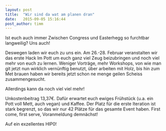 ```yaml
---
layout: post
title:  "Wir sind da wat am planen dran"
date:   2015-09-05 15:16:44
post_author: timm
---
```


Ist euch auch immer Zwischen Congress und Easterhegg so furchtbar langweilig? Uns auch!

Deswegen laden wir euch zu uns ein. Am 26.-28. Februar veranstalten wir das erste Hack Im Pott um euch ganz viel Zeug beizubringen und noch viel mehr von euch zu lernen. Weniger Vorträge, mehr Workshops, von wie man git jetzt nun wirklich vernünftig benutzt, über arbeiten mit Holz, bis hin zum Met brauen haben wir bereits jetzt schon ne menge geilen Scheiss zusammengesucht.

Allerdings kann da noch viel viel mehr!

Unkostenbeitrag 13,37€. Dafür erwartet euch ewiges Frühstück (u.a. ein Pott voll Mett, auch vegan) und Kaffee.
Der Platz für die erste Iteration ist stark begrenzt, so das wir nur 42 Plätze für das gesamte Event haben. First come, first serve, Voranmeldung demnächst!

Auf ein exzellentes HIP0!
